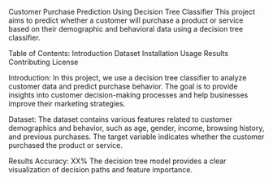 Customer Purchase Prediction Using Decision Tree Classifier This project aims to predict whether a customer will purchase a product or service based on their demographic and behavioral data using a decision tree classifier.

Table of Contents: Introduction Dataset Installation Usage Results Contributing License

Introduction: In this project, we use a decision tree classifier to analyze customer data and predict purchase behavior. The goal is to provide insights into customer decision-making processes and help businesses improve their marketing strategies.

Dataset: The dataset contains various features related to customer demographics and behavior, such as age, gender, income, browsing history, and previous purchases. The target variable indicates whether the customer purchased the product or service.

Results Accuracy: XX% The decision tree model provides a clear visualization of decision paths and feature importance.
